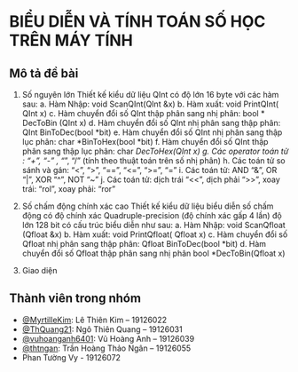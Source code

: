 # BIỂU DIỄN VÀ TÍNH TOÁN SỐ HỌC TRÊN MÁY TÍNH 

## Mô tả đề bài
1. Số nguyên lớn
Thiết kế kiểu dữ liệu QInt có độ lớn 16 byte với các hàm sau:
a. Hàm Nhập: void ScanQInt(QInt &x)
b. Hàm xuất: void PrintQInt( QInt x)
c. Hàm chuyển đổi số QInt thập phân sang nhị phân: bool * DecToBin (QInt x)
d. Hàm chuyển đổi số QInt nhị phân sang thập phân: QInt BinToDec(bool *bit)
e. Hàm chuyển đổi số QInt nhị phân sang thập lục phân: char *BinToHex(bool *bit)
f. Hàm chuyển đổi số QInt thập phân sang thập lục phân: char *DecToHex(QInt x)
g. Các operator toán tử : “+”, “-” , “*”, “/” (tính theo thuật toán trên số nhị phân)
h. Các toán tử so sánh và gán: “<”, “>”, “==”, “<=”, “>=”, “=”
i. Các toán tử: AND “&”, OR “|”, XOR “^”, NOT “~”
j. Các toán tử: dịch trái “<<”, dịch phải “>>”, xoay trái: “rol”, xoay phải: “ror”

2. Số chấm động chính xác cao
Thiết kế kiểu dữ liệu biểu diễn số chấm động có độ chính xác Quadruple-precision (độ chính xác
gấp 4 lần) độ lớn 128 bit có cấu trúc biểu diễn như sau:
a. Hàm Nhập: void ScanQfloat (Qfloat &x)
b. Hàm xuất: void PrintQfloat( Qfloat x)
c. Hàm chuyển đổi số Qfloat nhị phân sang thập phân: Qfloat BinToDec(bool *bit)
d. Hàm chuyển đổi số Qfloat thập phân sang nhị phân bool *DecToBin(Qfloat x)

3. Giao diện

## Thành viên trong nhóm
- [@MyrtilleKim](https://github.com/MyrtilleKim): Lê Thiên Kim – 19126022 
- [@ThQuang21](https://github.com/ThQuang21): Ngô Thiên Quang – 19126031 
- [@vuhoanganh6401](https://github.com/vuhoanganh6401): Vũ Hoàng Anh – 19126039 
- [@thtngan](https://github.com/thtngan): Trần Hoàng Thảo Ngân – 19126055 
- Phan Tường Vy - 19126072


